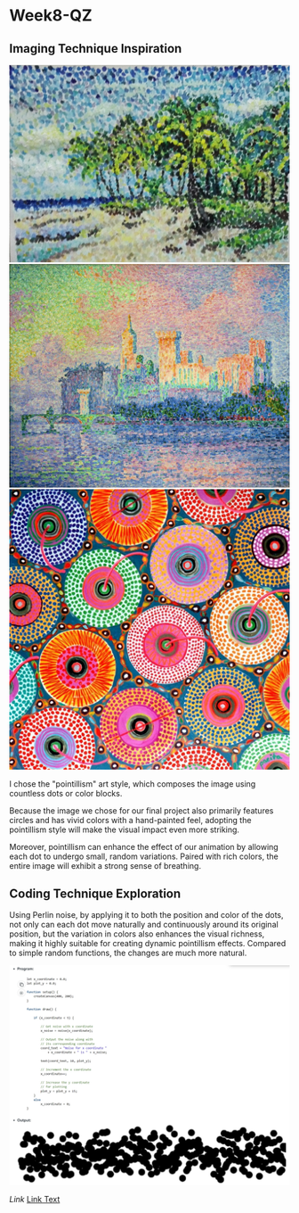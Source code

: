 # Week8-QZ

## Imaging Technique Inspiration
![An image of the P1](readmeImages/P1.jpg)
![An image of the P2](readmeImages/P2.jpg)
![An image of the Assignment](readmeImages/P3.jpg)

I chose the "pointillism" art style, which composes the image using countless dots or color blocks. 

Because the image we chose for our final project also primarily features circles and has vivid colors with a hand-painted feel, adopting the pointillism style will make the visual impact even more striking.

Moreover, pointillism can enhance the effect of our animation by allowing each dot to undergo small, random variations. Paired with rich colors, the entire image will exhibit a strong sense of breathing.

## Coding Technique Exploration

Using Perlin noise, by applying it to both the position and color of the dots, not only can each dot move naturally and continuously around its original position, but the variation in colors also enhances the visual richness, making it highly suitable for creating dynamic pointillism effects. Compared to simple random functions, the changes are much more natural.

![An image of the code and output](readmeImages/CodeImage.png)

*Link*
[Link Text](https://www.geeksforgeeks.org/p5-js-noise-function/)


